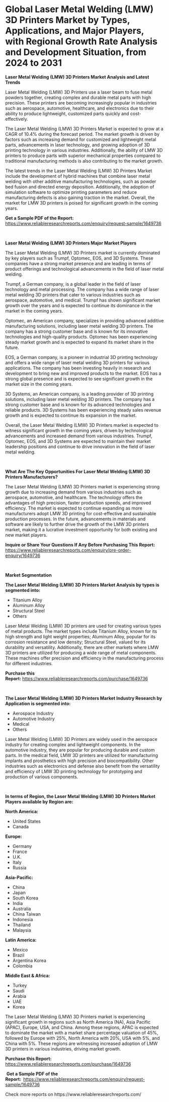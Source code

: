 <p><h1>Global Laser Metal Welding (LMW) 3D Printers Market by Types, Applications, and Major Players, with Regional Growth Rate Analysis and Development Situation, from 2024 to 2031</h1></p><p><strong>Laser Metal Welding (LMW) 3D Printers Market Analysis and Latest Trends</strong></p>
<p><p>Laser Metal Welding (LMW) 3D Printers use a laser beam to fuse metal powders together, creating complex and durable metal parts with high precision. These printers are becoming increasingly popular in industries such as aerospace, automotive, healthcare, and electronics due to their ability to produce lightweight, customized parts quickly and cost-effectively.</p><p>The Laser Metal Welding (LMW) 3D Printers Market is expected to grow at a CAGR of 10.4% during the forecast period. The market growth is driven by factors such as increasing demand for customized and lightweight metal parts, advancements in laser technology, and growing adoption of 3D printing technology in various industries. Additionally, the ability of LMW 3D printers to produce parts with superior mechanical properties compared to traditional manufacturing methods is also contributing to the market growth.</p><p>The latest trends in the Laser Metal Welding (LMW) 3D Printers Market include the development of hybrid machines that combine laser metal welding with other additive manufacturing technologies, such as powder bed fusion and directed energy deposition. Additionally, the adoption of simulation software to optimize printing parameters and reduce manufacturing defects is also gaining traction in the market. Overall, the market for LMW 3D printers is poised for significant growth in the coming years.</p></p>
<p><strong>Get a Sample PDF of the Report:&nbsp;</strong> <a href="https://www.reliableresearchreports.com/enquiry/request-sample/1649736">https://www.reliableresearchreports.com/enquiry/request-sample/1649736</a></p>
<p>&nbsp;</p>
<p><strong>Laser Metal Welding (LMW) 3D Printers Major Market Players</strong></p>
<p><p>The Laser Metal Welding (LMW) 3D Printers market is currently dominated by key players such as Trumpf, Optomec, EOS, and 3D Systems. These companies have a strong market presence and are leading in terms of product offerings and technological advancements in the field of laser metal welding.</p><p>Trumpf, a German company, is a global leader in the field of laser technology and metal processing. The company has a wide range of laser metal welding 3D printers that cater to various industries such as aerospace, automotive, and medical. Trumpf has shown significant market growth over the years and is expected to continue its dominance in the market in the coming years.</p><p>Optomec, an American company, specializes in providing advanced additive manufacturing solutions, including laser metal welding 3D printers. The company has a strong customer base and is known for its innovative technologies and high-quality products. Optomec has been experiencing steady market growth and is expected to expand its market share in the future.</p><p>EOS, a German company, is a pioneer in industrial 3D printing technology and offers a wide range of laser metal welding 3D printers for various applications. The company has been investing heavily in research and development to bring new and improved products to the market. EOS has a strong global presence and is expected to see significant growth in the market size in the coming years.</p><p>3D Systems, an American company, is a leading provider of 3D printing solutions, including laser metal welding 3D printers. The company has a strong customer base and is known for its advanced technologies and reliable products. 3D Systems has been experiencing steady sales revenue growth and is expected to continue its expansion in the market.</p><p>Overall, the Laser Metal Welding (LMW) 3D Printers market is expected to witness significant growth in the coming years, driven by technological advancements and increased demand from various industries. Trumpf, Optomec, EOS, and 3D Systems are expected to maintain their market leadership positions and continue to drive innovation in the field of laser metal welding.</p></p>
<p>&nbsp;</p>
<p><strong>What Are The Key Opportunities For Laser Metal Welding (LMW) 3D Printers Manufacturers?</strong></p>
<p><p>The Laser Metal Welding (LMW) 3D Printers market is experiencing strong growth due to increasing demand from various industries such as aerospace, automotive, and healthcare. The technology offers the advantages of high precision, faster production speeds, and improved efficiency. The market is expected to continue expanding as more manufacturers adopt LMW 3D printing for cost-effective and sustainable production processes. In the future, advancements in materials and software are likely to further drive the growth of the LMW 3D printers market, making it a lucrative investment opportunity for both existing and new market players.</p></p>
<p><strong>Inquire or Share Your Questions If Any Before Purchasing This Report:</strong> <a href="https://www.reliableresearchreports.com/enquiry/pre-order-enquiry/1649736">https://www.reliableresearchreports.com/enquiry/pre-order-enquiry/1649736</a></p>
<p>&nbsp;</p>
<p><strong>Market Segmentation</strong></p>
<p><strong>The Laser Metal Welding (LMW) 3D Printers Market Analysis by types is segmented into:</strong></p>
<p><ul><li>Titanium Alloy</li><li>Aluminum Alloy</li><li>Structural Steel</li><li>Others</li></ul></p>
<p><p>Laser Metal Welding (LMW) 3D printers are used for creating various types of metal products. The market types include Titanium Alloy, known for its high strength and light weight properties; Aluminum Alloy, popular for its corrosion resistance and low density; Structural Steel, valued for its durability and versatility. Additionally, there are other markets where LMW 3D printers are utilized for producing a wide range of metal components. These machines offer precision and efficiency in the manufacturing process for different industries.</p></p>
<p><strong>Purchase this Report:&nbsp;</strong><a href="https://www.reliableresearchreports.com/purchase/1649736">https://www.reliableresearchreports.com/purchase/1649736</a></p>
<p>&nbsp;</p>
<p><strong>The Laser Metal Welding (LMW) 3D Printers Market Industry Research by Application is segmented into:</strong></p>
<p><ul><li>Aerospace Industry</li><li>Automotive Industry</li><li>Medical</li><li>Others</li></ul></p>
<p><p>Laser Metal Welding (LMW) 3D Printers are widely used in the aerospace industry for creating complex and lightweight components. In the automotive industry, they are popular for producing durable and custom parts. In the medical field, LMW 3D printers are utilized for manufacturing implants and prosthetics with high precision and biocompatibility. Other industries such as electronics and defense also benefit from the versatility and efficiency of LMW 3D printing technology for prototyping and production of various components.</p></p>
<p>&nbsp;</p>
<p><strong>In terms of Region, the Laser Metal Welding (LMW) 3D Printers Market Players available by Region are:</strong></p>
<p>
    <p> <strong> North America: </strong>
        <ul>
            <li>United States</li>
            <li>Canada</li>
        </ul>
        </p> 
    <p> <strong> Europe: </strong>
        <ul>
            <li>Germany</li>
            <li>France</li>
            <li>U.K.</li>
            <li>Italy</li>
            <li>Russia</li>
        </ul>
        </p> 
    <p> <strong> Asia-Pacific: </strong>
        <ul>
            <li>China</li>
            <li>Japan</li>
            <li>South Korea</li>
            <li>India</li>
            <li>Australia</li>
            <li>China Taiwan</li>
            <li>Indonesia</li>
            <li>Thailand</li>
            <li>Malaysia</li>
        </ul>
        </p> 
    <p> <strong> Latin America: </strong>
        <ul>
            <li>Mexico</li>
            <li>Brazil</li>
            <li>Argentina Korea</li>
            <li>Colombia</li>
        </ul>
        </p> 
    <p> <strong> Middle East & Africa: </strong>
        <ul>
            <li>Turkey</li>
            <li>Saudi</li>
            <li>Arabia</li>
            <li>UAE</li>
            <li>Korea</li>
        </ul>
    </p>
    </p>
<p><p>The Laser Metal Welding (LMW) 3D Printers market is experiencing significant growth in regions such as North America (NA), Asia Pacific (APAC), Europe, USA, and China. Among these regions, APAC is expected to dominate the market with a market share percentage valuation of 45%, followed by Europe with 25%, North America with 20%, USA with 5%, and China with 5%. These regions are witnessing increased adoption of LMW 3D printers in various industries, driving market growth.</p></p>
<p><strong>Purchase this Report: </strong><a href="https://www.reliableresearchreports.com/purchase/1649736">https://www.reliableresearchreports.com/purchase/1649736</a></p>
<p>&nbsp;<strong>Get a Sample PDF of the Report:&nbsp;&nbsp;</strong><a href="https://www.reliableresearchreports.com/enquiry/request-sample/1649736">https://www.reliableresearchreports.com/enquiry/request-sample/1649736</a></p>
<p><strong></strong></p>
<p>Check more reports on https://www.reliableresearchreports.com/</p>